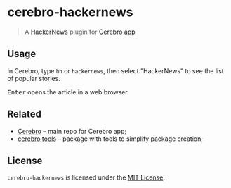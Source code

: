 # cerebro-hackernews

> A [HackerNews](https://news.ycombinator.com) plugin for [Cerebro app](http://www.cerebroapp.com)

## Usage
In Cerebro, type `hn` or `hackernews`, then select "HackerNews" to see the list of popular stories. 

<kbd>Enter</kbd> opens the article in a web browser

## Related

* [Cerebro](http://github.com/KELiON/cerebro) – main repo for Cerebro app;
* [cerebro tools](http://github.com/KELiON/cerebro-tools) – package with tools to simplify package creation;

## License

`cerebro-hackernews` is licensed under the [MIT License](LICENSE).

